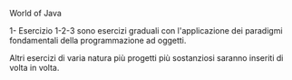 ﻿World of Java

1- Esercizio 1-2-3 sono esercizi graduali con l'applicazione dei paradigmi fondamentali della programmazione ad oggetti.

Altri esercizi di varia natura più progetti più sostanziosi saranno inseriti di volta in volta.
